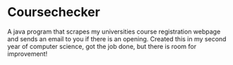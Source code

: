 # Coursechecker
A java program that scrapes my universities course registration webpage and sends an email to you if there is an opening. Created this in my second year of computer science, got the job done, but there is room for improvement!
